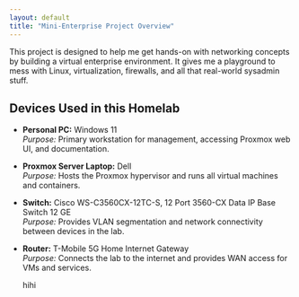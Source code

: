 ```yaml
---
layout: default
title: "Mini-Enterprise Project Overview"
---
```


This project is designed to help me get hands-on with networking concepts by building a virtual enterprise environment. It gives me a playground to mess with Linux, virtualization, firewalls, and all that real-world sysadmin stuff.

## Devices Used in this Homelab

- **Personal PC:** Windows 11  
  *Purpose:* Primary workstation for management, accessing Proxmox web UI, and documentation.  

- **Proxmox Server Laptop:** Dell  
  *Purpose:* Hosts the Proxmox hypervisor and runs all virtual machines and containers.  

- **Switch:** Cisco WS-C3560CX-12TC-S, 12 Port 3560-CX Data IP Base Switch 12 GE  
  *Purpose:* Provides VLAN segmentation and network connectivity between devices in the lab.  

- **Router:** T-Mobile 5G Home Internet Gateway  
  *Purpose:* Connects the lab to the internet and provides WAN access for VMs and services.

  hihi
